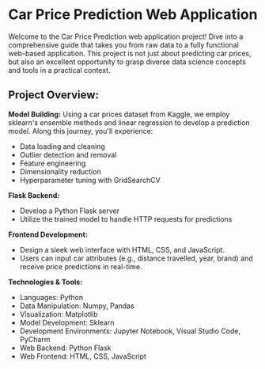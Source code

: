 # Car Price Prediction Web Application
Welcome to the Car Price Prediction web application project! Dive into a comprehensive guide that takes you from raw data to a fully functional web-based application. This project is not just about predicting car prices, but also an excellent opportunity to grasp diverse data science concepts and tools in a practical context.

## Project Overview:
**Model Building:** Using a car prices dataset from Kaggle, we employ sklearn's ensemble methods and linear regression to develop a prediction model. Along this journey, you'll experience:
* Data loading and cleaning
* Outlier detection and removal
* Feature engineering
* Dimensionality reduction
* Hyperparameter tuning with GridSearchCV

**Flask Backend:**
* Develop a Python Flask server
* Utilize the trained model to handle HTTP requests for predictions

**Frontend Development:**
* Design a sleek web interface with HTML, CSS, and JavaScript.
* Users can input car attributes (e.g., distance travelled, year, brand) and receive price predictions in real-time.

**Technologies & Tools:**
* Languages: Python
* Data Manipulation: Numpy, Pandas
* Visualization: Matplotlib
* Model Development: Sklearn
* Development Environments: Jupyter Notebook, Visual Studio Code, PyCharm
* Web Backend: Python Flask
* Web Frontend: HTML, CSS, JavaScript
